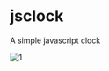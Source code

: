 # jsclock
A simple javascript clock

![1](https://user-images.githubusercontent.com/2778813/128704187-332cb2ac-54c6-4b88-b0c6-d787032a8e58.gif)
